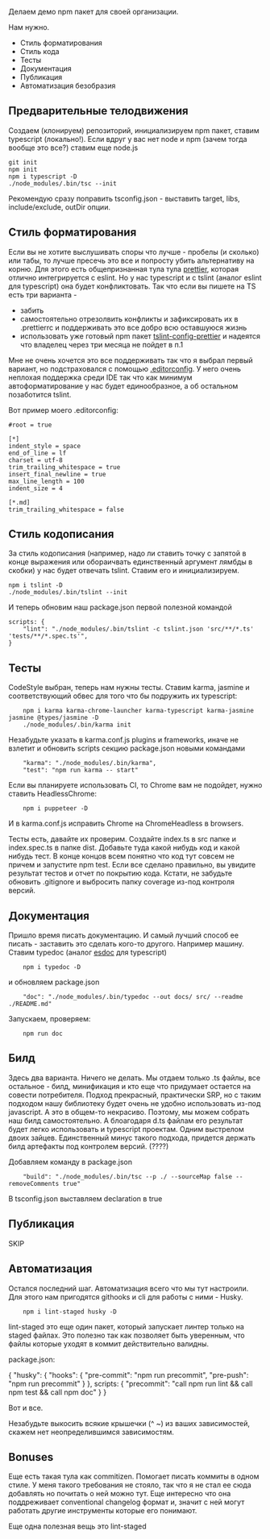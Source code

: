 Делаем демо npm пакет для своей организации.

Нам нужно. 

* Стиль форматирования
* Стиль кода 
* Тесты
* Документация
* Публикация
* Автоматизация безобразия

## Предварительные телодвижения

Создаем (клонируем) репозиторий, инициализируем npm пакет, ставим typescript (локально!). Если вдруг у вас нет node и npm (зачем тогда вообще это все?) ставим еще node.js

```
git init
npm init
npm i typescript -D
./node_modules/.bin/tsc --init
```

Рекомендую сразу поправить tsconfig.json - выставить target, libs, include/exclude, outDir опции. 

## Стиль форматирования

Если вы не хотите выслушивать споры что лучше - пробелы (и сколько) или табы, то лучше пресечь это все и попросту убить альтернативу на корню. Для этого есть общепризнанная тула
тула [prettier](), которая отлично интегрируется с eslint. Но у нас typescript и с tslint (аналог eslint для typescript) она будет конфликтовать. Так что если вы пишете на TS есть три варианта - 

* забить
* самостоятельно отрезолвить конфликты и зафиксировать их в .prettierrc и поддерживать это все добро всю оставшуюся жизнь
* использовать уже готовый npm пакет [tslint-config-prettier](https://github.com/alexjoverm/tslint-config-prettier) и надеятся что владелец через три месяца не пойдет в п.1

Мне не очень хочется это все поддерживать так что я выбрал первый вариант, но подстраховался с помощью [.editorconfig](https://editorconfig.org/). У него очень неплохая поддержка среди IDE так что как минимум автоформатирование у нас будет единообразное, а об остальном позаботится tslint.

Вот пример моего .editorconfig: 

```
#root = true

[*]
indent_style = space
end_of_line = lf
charset = utf-8
trim_trailing_whitespace = true
insert_final_newline = true
max_line_length = 100
indent_size = 4

[*.md]
trim_trailing_whitespace = false
```

## Стиль кодописания

За стиль кодописания (например, надо ли ставить точку с запятой в конце выражения или обораичвать единственный аргумент лямбды в скобки) у нас будет отвечать tslint. Ставим его и инициализируем. 

```
npm i tslint -D
./node_modules/.bin/tslint --init

```

И теперь обновим наш package.json первой полезной командой

```
scripts: {
    "lint": "./node_modules/.bin/tslint -c tslint.json 'src/**/*.ts' 'tests/**/*.spec.ts'",
}
```

## Тесты

CodeStyle выбран, теперь нам нужны тесты. Ставим karma, jasmine и соответствующий обвес для того что бы подружить их typescript:

```
    npm i karma karma-chrome-launcher karma-typescript karma-jasmine jasmine @types/jasmine -D
    ./node_modules/.bin/karma init
```

Незабудьте указать в karma.conf.js plugins и frameworks, иначе не взлетит и обновить scripts секцию package.json новыми командами

```
    "karma": "./node_modules/.bin/karma",
    "test": "npm run karma -- start"
```

Если вы планируете использовать CI, то Chrome вам не подойдет, нужно ставить HeadlessChrome:

```
    npm i puppeteer -D
```

И в karma.conf.js исправить Chrome на ChromeHeadless в browsers.

Тесты есть, давайте их проверим. Создайте index.ts в src папке и index.spec.ts в папке dist. Добавьте туда какой нибудь код и какой нибудь тест. В конце концов всем понятно что код тут совсем не причем и запустите npm test. Если все сделано правильно, вы увидите результат тестов и отчет по покрытию кода. Кстати, не забудьте обновить .gitignore и выбросить папку coverage из-под контроля версий. 

## Документация

Пришло время писать документацию. И самый лучший способ ее писать - заставить это сделать кого-то другого. Например машину. 
Ставим typedoc (аналог [esdoc](https://esdoc.org/) для typescript)

```
    npm i typedoc -D
```

и обновляем package.json 

```
    "doc": "./node_modules/.bin/typedoc --out docs/ src/ --readme ./README.md"
```

Запускаем, проверяем:

```
    npm run doc
```

## Билд

Здесь два варианта. Ничего не делать. Мы отдаем только .ts файлы, все остальное - билд, минификация и кто еще что придумает остается на совести потребителя. Подход прекрасный, практически SRP, но с таким подходом нашу библиотеку будет очень не удобно использовать из-под javascript. А это в общем-то некрасиво. Поэтому, мы можем собрать наш билд самостоятельно. А блоагодаря d.ts файлам его результат будет легко использовать и typescript проектам. Одним выстрелом двоих зайцев. Единственный минус такого подхода, придется держать билд артефакты под контролем версий. (????)


Добавляем команду в package.json 

```
    "build": "./node_modules/.bin/tsc --p ./ --sourceMap false --removeComments true"
```

В tsconfig.json выставляем declaration в true

## Публикация 

SKIP

## Автоматизация

Остался последний шаг. Автоматизация всего что мы тут настроили. Для этого нам пригодятся githooks и cli для работы с ними - Husky.

```
    npm i lint-staged husky -D
```

lint-staged это еще один пакет, который запускает линтер только на staged файлах. Это полезно так как позволяет быть уверенным, что файлы которые уходят в коммит действительно валидны.

package.json: 

{
    "husky": {
        "hooks": {
            "pre-commit": "npm run precommit",
            "pre-push": "npm run precommit"
        }
    },
    scripts: {
        "precommit": "call npm run lint && call npm test && call npm doc"
    }
}

Вот и все. 


Незабудьте выкосить всякие крышечки (^ ~) из ваших зависимостей, скажем нет неопределившимся зависимостям. 

## Bonuses

Еще есть такая тула как commitizen. Помогает писать коммиты в одном стиле. У меня такого требования не стояло, так что я не стал ее сюда добавлять но почитать о ней можно тут. Еще интересно что она поддреживает conventional changelog формат и, значит с ней могут работать другие инструменты которые его понимают. 

Еще одна полезная вещь это lint-staged